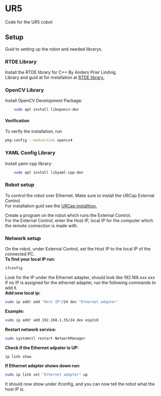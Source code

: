 # UR5
Code for the UR5 cobot<br>

## Setup
Guid to setting up the robot and needed librarys.<br>

### RTDE Library
Install the RTDE library for C++ By Anders Prier Lindvig.<br>
Library and guid at for installation at [RTDE library.](https://gitlab.com/sdurobotics/ur_rtde)<br>

### OpenCV Library
Install OpenCV Development Package: <br>
```bash
    sudo apt install libopencv-dev
```
#### Verification

To verify the installation, run<br>
```bash
pkg-config --modversion opencv4
```

### YAML Config Library
Install yaml-cpp library: <br>
```bash
    sudo apt install libyaml-cpp-dev
```


### Robot setup
To control the robot over Ethernet. Make sure to install the URCap External Control.<br>
For installation guid see the [URCap installtion.](https://github.com/UniversalRobots/Universal_Robots_ROS_Driver/blob/master/ur_robot_driver/doc/install_urcap_e_series.md)<br>

Create a program on the robot which runs the External Control.<br>
For the External Control, enter the Host IP, local IP for the computer which the remote connection is made with.

### Network setup
On the robot, under External Control, set the Host IP to the local IP of the connected PC.<br>
**To find your local IP run:**<br>
```bash
ifconfig
```
Look for the IP under the Ethernet adapter, should look like 192.168.xxx.xxx<br>
If no IP is assigned for the ethernet adapter, run the following commands to add it.<br>
**Add new local ip:**<br>
```bash
sudo ip addr add "Host IP"/24 dev "Ethernet adapter"
```
**Example:**<br>
```bash
sudo ip addr add 192.168.1.55/24 dev esp2s0
```
**Restart network service:**<br>
```bash
sudo systemctl restart NetworkManager
```
**Check if the Ethernet adpater is UP:**<br>
```bash
ip link show
```
**If Ethernet adapter shows down run:**<br>
```bash
sudo ip link set "Ethernet adapter" up
```
It should now show under ifconfig, and you can now tell the robot what the host IP is.



